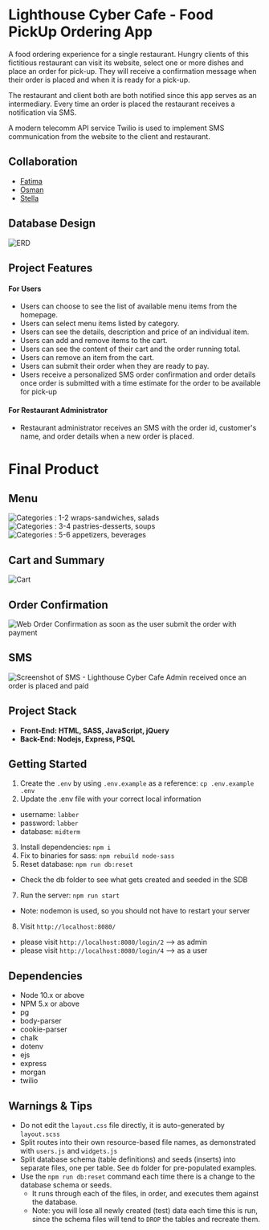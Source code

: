 # Lighthouse Cyber Cafe - Food PickUp Ordering App

A food ordering experience for a single restaurant. Hungry clients of this fictitious restaurant can visit its website, select one or more dishes and place an order for pick-up. They will receive a confirmation message when their order is placed and when it is ready for a pick-up.

The restaurant and client both are both notified since this app serves as an intermediary.
Every time an order is placed the restaurant receives a notification via SMS.

A modern telecomm API service Twilio is used to implement SMS communication from the website to the client and restaurant.


## Collaboration

- [Fatima](https://github.com/FatimaSidq)
- [Osman](https://github.com/OsmanShakib)
- [Stella](https://github.com/goodWishesEveryone)


## Database Design

![ERD](public/assets/ERD-LighthouseCyberCafe.png)


## Project Features

#### For Users
- Users can choose to see the list of available menu items from the homepage.
- Users can select menu items listed by category.
- Users can see the details, description and price of an individual item.
- Users can add and remove items to the cart.
- Users can see the content of their cart and the order running total.
- Users can remove an item from the cart.
- Users can submit their order when they are ready to pay.
- Users receive a personalized SMS order confirmation and order details once order is submitted with a time estimate for the order to be available for pick-up
#### For Restaurant Administrator
- Restaurant administrator receives an SMS with the order id, customer's name, and order details when a new order is placed.


# Final Product

## Menu
![Categories : 1-2 wraps-sandwiches, salads](public/assets/menu/menuCategory-1-2.png)
![Categories : 3-4 pastries-desserts, soups](public/assets/menu/menuCategory-3-4.png)
![Categories : 5-6 appetizers, beverages](public/assets/menu/menuCategory-5-6.png)

## Cart and Summary
![Cart]()

## Order Confirmation 
![Web Order Confirmation as soon as the user submit the order with payment](public/assets/orderConfirmation-customer.png)

## SMS 
![Screenshot of SMS - Lighthouse Cyber Cafe Admin received once an order is placed and paid](public/twilioSMS-RestaurantAdmin)


## Project Stack

- **Front-End: HTML, SASS, JavaScript, jQuery**
- **Back-End: Nodejs, Express, PSQL**


## Getting Started

1. Create the `.env` by using `.env.example` as a reference: `cp .env.example .env`
2. Update the .env file with your correct local information 
  - username: `labber` 
  - password: `labber` 
  - database: `midterm`
3. Install dependencies: `npm i`
4. Fix to binaries for sass: `npm rebuild node-sass`
5. Reset database: `npm run db:reset`
  - Check the db folder to see what gets created and seeded in the SDB
7. Run the server: `npm run start`
  - Note: nodemon is used, so you should not have to restart your server
8. Visit `http://localhost:8080/`
  - please visit `http://localhost:8080/login/2`  --> as admin
  - please visit `http://localhost:8080/login/4` --> as a user


## Dependencies

- Node 10.x or above
- NPM 5.x or above
- pg
- body-parser
- cookie-parser
- chalk
- dotenv
- ejs
- express
- morgan
- twilio


## Warnings & Tips

- Do not edit the `layout.css` file directly, it is auto-generated by `layout.scss`
- Split routes into their own resource-based file names, as demonstrated with `users.js` and `widgets.js`
- Split database schema (table definitions) and seeds (inserts) into separate files, one per table. See `db` folder for pre-populated examples. 
- Use the `npm run db:reset` command each time there is a change to the database schema or seeds. 
  - It runs through each of the files, in order, and executes them against the database. 
  - Note: you will lose all newly created (test) data each time this is run, since the schema files will tend to `DROP` the tables and recreate them.
